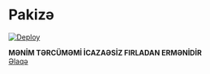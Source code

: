 # Pakizə
[![Deploy](https://www.herokucdn.com/deploy/button.svg)](https://heroku.com/deploy?template=https://github.com/Mensimov/Pakize)

<b>MƏNİM TƏRCÜMƏMİ İCAZAƏSİZ FIRLADAN ERMƏNİDİR</b><br>
<a href="https://t.me/rihad">Əlaqə</a>
